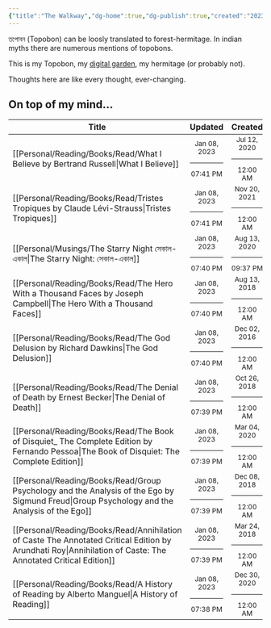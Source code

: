 ```yaml
---
{"title":"The Walkway","dg-home":true,"dg-publish":true,"created":"2023-01-02T21:30:15+06:00","updated":"2023-01-08T19:40:47+06:00","dg-metatags":{"description":"Utsob's Digital Garden","og:description":"Utsob's Digital Garden"},"permalink":"/the-walkway/","metatags":{"description":"Utsob's Digital Garden","og:description":"Utsob's Digital Garden"},"tags":"gardenEntry","dgPassFrontmatter":true}
---
```


তপোবন (Topobon) can be loosly translated to forest-hermitage. In indian myths there are numerous mentions of topobons.

This is my Topobon, my [digital garden](https://cagrimmett.com/notes/2020/11/08/what-are-digital-gardens/), my hermitage (or probably not).

Thoughts here are like every thought, ever-changing.

## On top of my mind…
| Title                                                                                                                                                           | Updated                                                   | Created                                                   |
| --------------------------------------------------------------------------------------------------------------------------------------------------------------- | --------------------------------------------------------- | --------------------------------------------------------- |
| [[Personal/Reading/Books/Read/What I Believe by Bertrand Russell\|What I Believe]]                                                                           | <center><small>Jan 08, 2023<hr/>07:41 PM</small></center> | <center><small>Jul 12, 2020<hr/>12:00 AM</small></center> |
| [[Personal/Reading/Books/Read/Tristes Tropiques by Claude Lévi-Strauss\|Tristes Tropiques]]                                                                  | <center><small>Jan 08, 2023<hr/>07:41 PM</small></center> | <center><small>Nov 20, 2021<hr/>12:00 AM</small></center> |
| [[Personal/Musings/The Starry Night সেকাল-একাল\|The Starry Night: সেকাল-একাল]]                                                                               | <center><small>Jan 08, 2023<hr/>07:40 PM</small></center> | <center><small>Aug 13, 2020<hr/>09:37 PM</small></center> |
| [[Personal/Reading/Books/Read/The Hero With a Thousand Faces by Joseph Campbell\|The Hero With a Thousand Faces]]                                            | <center><small>Jan 08, 2023<hr/>07:40 PM</small></center> | <center><small>Aug 13, 2018<hr/>12:00 AM</small></center> |
| [[Personal/Reading/Books/Read/The God Delusion by Richard Dawkins\|The God Delusion]]                                                                        | <center><small>Jan 08, 2023<hr/>07:40 PM</small></center> | <center><small>Dec 02, 2016<hr/>12:00 AM</small></center> |
| [[Personal/Reading/Books/Read/The Denial of Death by Ernest Becker\|The Denial of Death]]                                                                    | <center><small>Jan 08, 2023<hr/>07:39 PM</small></center> | <center><small>Oct 26, 2018<hr/>12:00 AM</small></center> |
| [[Personal/Reading/Books/Read/The Book of Disquiet_ The Complete Edition by Fernando Pessoa\|The Book of Disquiet: The Complete Edition]]                    | <center><small>Jan 08, 2023<hr/>07:39 PM</small></center> | <center><small>Mar 04, 2020<hr/>12:00 AM</small></center> |
| [[Personal/Reading/Books/Read/Group Psychology and the Analysis of the Ego by Sigmund Freud\|Group Psychology and the Analysis of the Ego]]                  | <center><small>Jan 08, 2023<hr/>07:39 PM</small></center> | <center><small>Dec 08, 2018<hr/>12:00 AM</small></center> |
| [[Personal/Reading/Books/Read/Annihilation of Caste The Annotated Critical Edition by Arundhati Roy\|Annihilation of Caste: The Annotated Critical Edition]] | <center><small>Jan 08, 2023<hr/>07:39 PM</small></center> | <center><small>Mar 24, 2018<hr/>12:00 AM</small></center> |
| [[Personal/Reading/Books/Read/A History of Reading by Alberto Manguel\|A History of Reading]]                                                                | <center><small>Jan 08, 2023<hr/>07:38 PM</small></center> | <center><small>Dec 30, 2020<hr/>12:00 AM</small></center> |
